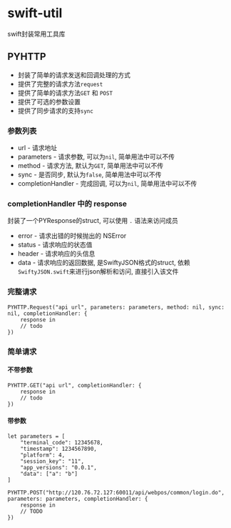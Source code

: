 # swift-util

swift封装常用工具库

## PYHTTP

* 封装了简单的请求发送和回调处理的方式 
* 提供了完整的请求方法`request`
* 提供了简单的请求方法`GET` 和 `POST`
* 提供了可选的参数设置
* 提供了同步请求的支持`sync`

### 参数列表

* url - 请求地址
* parameters - 请求参数, 可以为`nil`, 简单用法中可以不传
* method - 请求方法, 默认为`GET`, 简单用法中可以不传
* sync - 是否同步, 默认为`false`, 简单用法中可以不传
* completionHandler - 完成回调, 可以为`nil`, 简单用法中可以不传

### completionHandler 中的 response

封装了一个PYResponse的struct, 可以使用 `.` 语法来访问成员

* error - 请求出错的时候抛出的 NSError
* status - 请求响应的状态值
* header - 请求响应的头信息
* data - 请求响应的返回数据, 是SwiftyJSON格式的struct, 依赖`SwiftyJSON.swift`来进行json解析和访问, 直接引入该文件

### 完整请求

```
PYHTTP.Request("api url", parameters: parameters, method: nil, sync: nil, completionHandler: {
    response in
    // todo
})
```

### 简单请求

#### 不带参数

```
PYHTTP.GET("api url", completionHandler: {
    response in
    // todo
})
```

#### 带参数

```
let parameters = [
    "terminal_code": 12345678,
    "timestamp": 1234567890,
    "platform": 4,
    "session_key": "11",
    "app_versions": "0.0.1",
    "data": ["a": "b"]
]

PYHTTP.POST("http://120.76.72.127:60011/api/webpos/common/login.do", parameters: parameters, completionHandler: {
    response in
    // TODO
})
```
